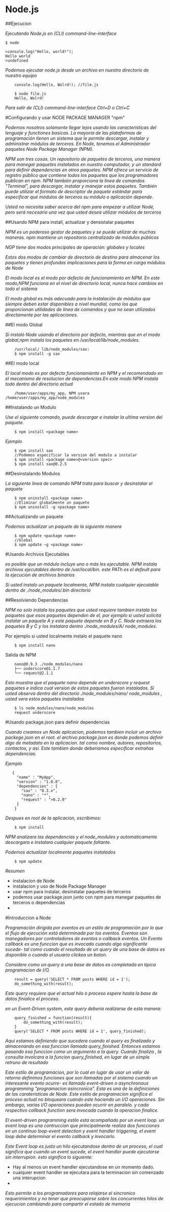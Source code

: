 # Node.js

##Ejecucion

*Ejecutando Node.js en (CLI) command-line-interface*

    $ node
    
    >console.log("Hello, world!");
    Hello world
    >undefined
    
*Podemos ejecutar node.js desde un archivo en nuestro directorio de nuestro equipo*

        console.log(Hello, Wolrd!); //file.js
        
        $ node file.js
        Hello, Wolrd!
        
*Para salir de (CLI) command-line-interface Ctrl+D o Ctrl+C*

#Configurando y usar NODE PACKAGE MANAGER "npm"

*Podemos nosotros solamente llegar lejos usando las caracteristicas del lenguaje y functiones basicas. La mayoría de las plataformas de programación tienen un sistema que le permite descargar, instalar y administrar módulos de terceros. En Node, tenemos el Administrador paquetes Node Package Manager (NPM).*

*NPM son tres cosas. Un repositorio de paquetes de terceros, una manera para manegar paquetes instalados en nuestro computador, y un standard para definir dependencias en otros paquetes. NPM ofrece un servicio de registro público que contiene todos los paquetes que los programadores publican en npm. NPM también proporciona la linea de comandos "Terminal", para descargar, instalar y manejar estos paquetes. También puede utilizar el formato de descriptor de paquete estándar para especificar qué módulos de terceros su módulo o aplicación depende.*

*Usted no necesita saber acerca del npm para empezar a utilizar Node, pero será necesario una vez que usted desea utilizar módulos de terceros*

##Usando NPM para install, actualizar y densistalar paquetes

*NPM es un poderoso gestor de paquetes y se puede utilizar de muchas maneras. npm mantiene un repositorio centralizado de módulos públicos*

*NGP tiene dos modos principales de operación: globales y locales*

*Estos dos modos de cambiar de directorio de destino para almacenar los paquetes y tienen profundas implicaciones para la forma en carga módulos de Node*

*El modo local es el modo por defecto de funcionamiento en NPM. En este modo,NPM funciona en el nivel de directorio local, nunca hace cambios en todo el sistema*

*El modo global es más adecuado para la instalación de módulos que siempre deben estar disponibles a nivel mundial, como los que proporcionan utilidades de línea de comandos y que no sean utilizados directamente por las aplicaciones.*

##El modo Global

*Si instaló Node usando el directorio por defecto, mientras que en el modo global,npm instala los paquetes en /usr/local/lib/node_modules.*

        /usr/local/ lib/node_modules/sax:
        $ npm install -g sax
        
##El modo local 

*El local modo es por defecto  funcionamiento en NPM y el recomendado en el mecanismo de resolucion de dependencias.En este modo NPM instala todo dentro del directorio actual*

        /home/user/apps/my_app, NPM usara /home/user/apps/my_app/node_modules
        
##Instalando un Modulo

*Use el siguiente comando, puede descargar e instalar la ultima version del paquete.*

        $ npm install <package name>

*Ejemplo*

        $ npm install sax
        //Podemos especificar la version del modulo a instalar
        $ npm install <package name>@<version spec>
        $ npm install sax@0.2.5
        
##Desinstalando Modulos

*La siguiente linea de comando NPM  trata para buscar y desinstalar el paquete*

        $ npm uninstall <package name>
        //Eliminar globalmente un paquete
        $ npm uninstall -g <package name>

##Actualizando un paquete

*Podemos actualizar un paquete de la siguiente manera*

        $ npm update <package name>
        //Global
        $ npm update –g <package name>

#Usando Archivos Ejecutables

*es posible que un módulo incluye uno o más les ejecutable. NPM instala archivos ejecutables dentro de /usr/local/bin. este PATh es el defeult para la ejecucion de archivos binarios*

*Si usted instalo un paquete localmente, NPM instala cualquier ejecutable dentro de ./node_modules/.bin directorio*

##Resolviendo Dependencias

*NPM no solo instala los paquetes que usted requiere tambien instala los paquetes que esos paquetes dependen de el, por ejemplo si usted solicita instalar un paquete A y este paquete depende en B y C. Node extraera los paquetes B y C y los instalara dentro
./node_modules/A/ node_modules.*

Por ejemplo si usted localmente instalo el paquete nano

        $ npm install nano
        
Salida de NPM

        nano@0.9.3 ./node_modules/nano
        ├── underscore@1.1.7
        └── request@2.1.1
        
*Esto muestra que el paquete nano depende  en underscore y request paquetes e indica cual version de estos paquetes fueron instalados. Si usted observa dentro del directorio ./node_modules/nano/ node_modules , usted vera estos paquetes instalados*

        $ ls node_modules/nano/node_modules 
        request underscore
        
#Usando package.json para definir dependencias

*Cuando creamos un Node aplicacion, podemos tambien incluir un archivo packege.json en el root. el archivo package.json es donde podemos definir algo de metadata en la aplicacion. tal como nombre, autores, repositorios, contactos, y asi. Este tambien donde deberiamos especificar extrañas dependencias.*

*Ejemplo*

        
       {
         "name" : "MyApp",
         "version" : "1.0.0",
         "dependencies" : {
           "sax" : "0.3.x",
           "nano" : "*",
           "request" : ">0.2.0"
         }
        }
        
*Despues en root de la aplicacion, escribimos:*

        $ npm install
        
*NPM analizara las dependencias y el node_modules y automaticamente descargara e instalara cualquier paquete faltante.*

*Podemos actualizar localmente paquetes instalados*

        $ npm update

*Resumen*

* instalacion de Node
* instalacion y uso de Node Package Manager
* usar npm para instalar, desinstalar paquetes de terceros
* podemos usar package.json junto con npm para manegar paquetes de terceros o dependencias
* 

#Introduccion a Node

*Programación dirigida por eventos es un estilo de programación por lo que el flujo de ejecución está determinada por los eventos. Eventos son manegadores por controladores de eventos o callback eventos. Un Evento callback es una funccion que es invocado cuando algo significante sucede- tal como cuando el resultado de un query de una  base de datos es disponible o cuando el usuario clickea un boton.*

*Considere como un query a una base de datos es completada en tipica programacion de  I/O.*

        result = query('SELECT * FROM posts WHERE id = 1');
        do_something_with(result);
        
*Este query requiere que el actual hilo o proceso espere hasta la base de datos finialice el proceso.*

*en un Event-Driven system, este query deberia realizarse de esta manera:*

        query_finished = function(result){
            do_something_with(result);
        }
        query('SELECT * FROM posts WHERE id = 1', query_finished);
        
*Aqui estamos definiendo que sucedera cuando el query es finalizado y almacenando en esa funccion llamada query_finished. Entonces estamos pasando esa funccion como un argumento a la query. Cuando finaliza , la consulta involcara a la funcion  query_finished, en lugar de un simple retruno de resultado*

*Este estilo de programacion, por lo cual en lugar de usar un valor de retorno definimos funciones que son llamadas por el sistema cuando un interesante evento ocurre- es llamado event-driven o asynchronous programming "programacion asincronica". Esta es una de la definiciones de las carateristicas de Node. Este estilo de programacion significa el proceso actual no bloqueara cuando este haciendo un I/O operaciones. Sin embargo, varias I/O operaciones pueden ocurrir en paralelo. y cada respectivo callback function sera invocada cuando la operacion finalice.*

*El event-driven programming estilo esta acompañado por un event loop. un event loop es una contruccion que principalmente realiza dos funcciones en un continuo loop-event detection y event handler triggering, el event loop debe determinar el evento callback y invocarlo.*

*Este Event loop es justo un hilo ejecutandose dentro de un proceso, el cual significa que cuando un event sucede, el event handler puede ejecutarse sin interrupion. esto significa lo siguiente:*

* Hay al menos un event handler ejecutandose en un momento dado.
* cualquier event handler se ejecutara para la terminacion sin comenzado una interupcion
* 

*Esto permite a los programadores para relajarse el sincronico requerimientos y no tener que preocuparse sobre los concurrentes hilos de ejecucion cambiando para compartir el estado de memoria*



